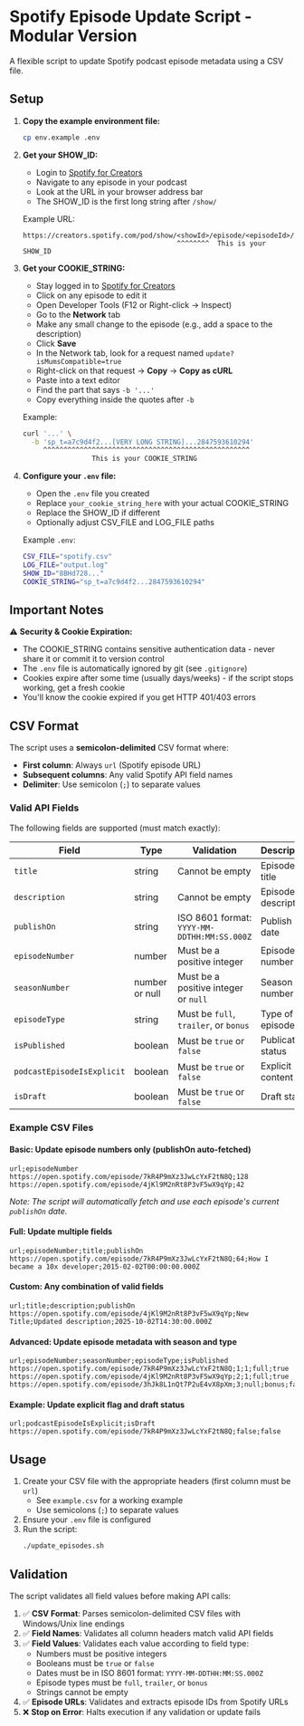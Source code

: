 # Spotify Episode Update Script - Modular Version

A flexible script to update Spotify podcast episode metadata using a CSV file.

## Setup

1. **Copy the example environment file:**
   ```bash
   cp env.example .env
   ```

2. **Get your SHOW_ID:**
   - Login to [Spotify for Creators](https://creators.spotify.com)
   - Navigate to any episode in your podcast
   - Look at the URL in your browser address bar
   - The SHOW_ID is the first long string after `/show/`
   
   Example URL:
   ```
   https://creators.spotify.com/pod/show/<showId>/episode/<episodeId>/details
                                         ^^^^^^^^  This is your SHOW_ID
   ```

3. **Get your COOKIE_STRING:**
   - Stay logged in to [Spotify for Creators](https://creators.spotify.com)
   - Click on any episode to edit it
   - Open Developer Tools (F12 or Right-click → Inspect)
   - Go to the **Network** tab
   - Make any small change to the episode (e.g., add a space to the description)
   - Click **Save**
   - In the Network tab, look for a request named `update?isMumsCompatible=true`
   - Right-click on that request → **Copy** → **Copy as cURL**
   - Paste into a text editor
   - Find the part that says `-b '...'`
   - Copy everything inside the quotes after `-b`
   
   Example:
   ```bash
   curl '...' \
     -b 'sp_t=a7c9d4f2...[VERY LONG STRING]...2847593610294'
        ^^^^^^^^^^^^^^^^^^^^^^^^^^^^^^^^^^^^^^^^^^^^^^^^^^^
                    This is your COOKIE_STRING
   ```

4. **Configure your `.env` file:**
   - Open the `.env` file you created
   - Replace `your_cookie_string_here` with your actual COOKIE_STRING
   - Replace the SHOW_ID if different
   - Optionally adjust CSV_FILE and LOG_FILE paths
   
   Example `.env`:
   ```bash
   CSV_FILE="spotify.csv"
   LOG_FILE="output.log"
   SHOW_ID="8BHd728..."
   COOKIE_STRING="sp_t=a7c9d4f2...2847593610294"
   ```

## Important Notes

⚠️ **Security & Cookie Expiration:**
- The COOKIE_STRING contains sensitive authentication data - never share it or commit it to version control
- The `.env` file is automatically ignored by git (see `.gitignore`)
- Cookies expire after some time (usually days/weeks) - if the script stops working, get a fresh cookie
- You'll know the cookie expired if you get HTTP 401/403 errors

## CSV Format

The script uses a **semicolon-delimited** CSV format where:
- **First column**: Always `url` (Spotify episode URL)
- **Subsequent columns**: Any valid Spotify API field names
- **Delimiter**: Use semicolon (`;`) to separate values

### Valid API Fields

The following fields are supported (must match exactly):

| Field | Type | Validation | Description |
|-------|------|------------|-------------|
| `title` | string | Cannot be empty | Episode title |
| `description` | string | Cannot be empty | Episode description |
| `publishOn` | string | ISO 8601 format: `YYYY-MM-DDTHH:MM:SS.000Z` | Publish date |
| `episodeNumber` | number | Must be a positive integer | Episode number |
| `seasonNumber` | number or null | Must be a positive integer or `null` | Season number |
| `episodeType` | string | Must be `full`, `trailer`, or `bonus` | Type of episode |
| `isPublished` | boolean | Must be `true` or `false` | Publication status |
| `podcastEpisodeIsExplicit` | boolean | Must be `true` or `false` | Explicit content flag |
| `isDraft` | boolean | Must be `true` or `false` | Draft status |

### Example CSV Files

#### Basic: Update episode numbers only (publishOn auto-fetched)
```csv
url;episodeNumber
https://open.spotify.com/episode/7kR4P9mXz3JwLcYxF2tN8Q;128
https://open.spotify.com/episode/4jKl9M2nRt8P3vF5wX9qYp;42
```
*Note: The script will automatically fetch and use each episode's current `publishOn` date.*

#### Full: Update multiple fields
```csv
url;episodeNumber;title;publishOn
https://open.spotify.com/episode/7kR4P9mXz3JwLcYxF2tN8Q;64;How I became a 10x developer;2015-02-02T00:00:00.000Z
```

#### Custom: Any combination of valid fields
```csv
url;title;description;publishOn
https://open.spotify.com/episode/4jKl9M2nRt8P3vF5wX9qYp;New Title;Updated description;2025-10-02T14:30:00.000Z
```

#### Advanced: Update episode metadata with season and type
```csv
url;episodeNumber;seasonNumber;episodeType;isPublished
https://open.spotify.com/episode/7kR4P9mXz3JwLcYxF2tN8Q;1;1;full;true
https://open.spotify.com/episode/4jKl9M2nRt8P3vF5wX9qYp;2;1;full;true
https://open.spotify.com/episode/3hJk8L1nQt7P2uE4vX8pXm;3;null;bonus;false
```

#### Example: Update explicit flag and draft status
```csv
url;podcastEpisodeIsExplicit;isDraft
https://open.spotify.com/episode/7kR4P9mXz3JwLcYxF2tN8Q;false;false
```

## Usage

1. Create your CSV file with the appropriate headers (first column must be `url`)
   - See `example.csv` for a working example
   - Use semicolons (`;`) to separate values
2. Ensure your `.env` file is configured
3. Run the script:
   ```bash
   ./update_episodes.sh
   ```

## Validation

The script validates all field values before making API calls:

1. ✅ **CSV Format**: Parses semicolon-delimited CSV files with Windows/Unix line endings
2. ✅ **Field Names**: Validates all column headers match valid API fields
3. ✅ **Field Values**: Validates each value according to field type:
   - Numbers must be positive integers
   - Booleans must be `true` or `false`
   - Dates must be in ISO 8601 format: `YYYY-MM-DDTHH:MM:SS.000Z`
   - Episode types must be `full`, `trailer`, or `bonus`
   - Strings cannot be empty
4. ✅ **Episode URLs**: Validates and extracts episode IDs from Spotify URLs
5. ❌ **Stop on Error**: Halts execution if any validation or update fails
